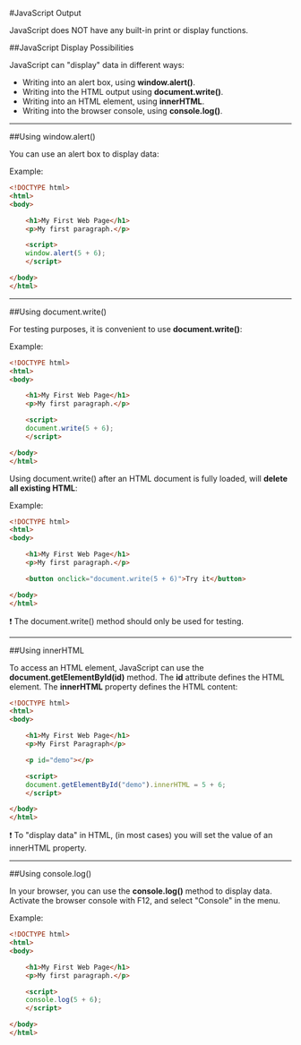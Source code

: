 #JavaScript Output

JavaScript does NOT have any built-in print or display functions.

##JavaScript Display Possibilities

JavaScript can "display" data in different ways:

* Writing into an alert box, using **window.alert()**.
* Writing into the HTML output using **document.write()**.
* Writing into an HTML element, using **innerHTML**.
* Writing into the browser console, using **console.log()**.
____________________________________________________________________________________________________________________________

##Using window.alert()

You can use an alert box to display data:

Example:

```html
<!DOCTYPE html>
<html>
<body>

	<h1>My First Web Page</h1>
	<p>My first paragraph.</p>

	<script>
	window.alert(5 + 6);
	</script>

</body>
</html>
```
____________________________________________________________________________________________________________________________

##Using document.write()

For testing purposes, it is convenient to use **document.write()**:

Example:

```html
<!DOCTYPE html>
<html>
<body>

	<h1>My First Web Page</h1>
	<p>My first paragraph.</p>

	<script>
	document.write(5 + 6);
	</script>

</body>
</html>
```

Using document.write() after an HTML document is fully loaded, will **delete all existing HTML**:

Example:

```html
<!DOCTYPE html>
<html>
<body>

	<h1>My First Web Page</h1>
	<p>My first paragraph.</p>

	<button onclick="document.write(5 + 6)">Try it</button>

</body>
</html>
```

:exclamation: The document.write() method should only be used for testing.
____________________________________________________________________________________________________________________________

##Using innerHTML

To access an HTML element, JavaScript can use the **document.getElementById(id)** method. The **id** attribute defines the HTML element. The **innerHTML** property defines the HTML content:

```html
<!DOCTYPE html>
<html>
<body>

	<h1>My First Web Page</h1>
	<p>My First Paragraph</p>

	<p id="demo"></p>

	<script>
	document.getElementById("demo").innerHTML = 5 + 6;
	</script>

</body>
</html>
```

:exclamation: To "display data" in HTML, (in most cases) you will set the value of an innerHTML property.
____________________________________________________________________________________________________________________________

##Using console.log()

In your browser, you can use the **console.log()** method to display data. Activate the browser console with F12, and select "Console" in the menu.

Example:

```html
<!DOCTYPE html>
<html>
<body>

	<h1>My First Web Page</h1>
	<p>My first paragraph.</p>

	<script>
	console.log(5 + 6);
	</script>

</body>
</html>
```